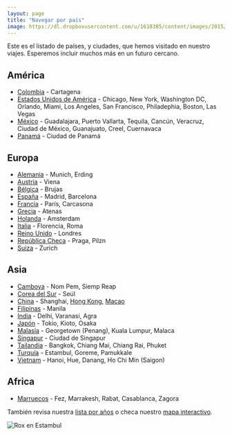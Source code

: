 ```yaml
---
layout: page
title: "Navegar por país"
image: https://dl.dropboxusercontent.com/u/1610385/content/images/2015/05/2014-12-19-16-20-49.jpg
---
```

Este es el listado de países, y ciudades, que hemos visitado en nuestro viajes. Esperemos incluir muchos más en un futuro cercano.

## América

* [Colombia](/tag/colombia) - Cartagena
* [Estados Unidos de América](/tag/estados-unidos) - Chicago, New York, Washington DC, Orlando, Miami, Los Angeles, San Francisco, Philadephia, Boston, Las Vegas
* [México](/tag/mexico) - Guadalajara, Puerto Vallarta, Tequila, Cancún, Veracruz, Ciudad de México, Guanajuato, Creel, Cuernavaca
* [Panamá](/tag/panama) - Ciudad de Panamá

## Europa

* [Alemania](/tag/alemania) - Munich, Erding
* [Austria](/tag/austria) - Viena
* [Bélgica](/tag/belgica) - Brujas
* [España](/tag/espana) - Madrid, Barcelona
* [Francia](/tag/francia) - París, Carcasona
* [Grecia](/tag/grecia) - Atenas
* [Holanda](/tag/holanda) - Amsterdam
* [Italia](/tag/italia) - Florencia, Roma
* [Reino Unido](/tag/reino-unido) - Londres
* [República Checa](/tag/republica-checa) - Praga, Pilzn
* [Suiza](/tag/suiza) - Zurich

## Asia

* [Camboya](/tag/camboya) - Nom Pem, Siemp Reap
* [Corea del Sur](/tag/corea-del-sur) - Seúl
* [China](/tag/china) - Shanghai, [Hong Kong](/tag/hong-kong), [Macao](/tag/macao)
* [Filipinas](/tag/filipinas) - Manila
* [India](/tag/india) - Delhi, Varanasi, Agra
* [Japón](/tag/japon) - Tokio, Kioto, Osaka
* [Malasia](/tag/malasia) - Georgetown (Penang), Kuala Lumpur, Malaca
* [Singapur](/tag/singapur) - Ciudad de Singapur
* [Tailandia](/tag/tailandia) - Bangkok, Chiang Mai, Chiang Rai, Phuket
* [Turquía](/tag/turquia) - Estambul, Goreme, Pamukkale
* [Vietnam](/tag/vietnam) - Hanoi, Hue, Danang, Ho Chi Min (Saigon)

## Africa

* [Marruecos](/tag/marruecos) - Fez, Marrakesh, Rabat, Casablanca, Zagora

También revisa nuestra [lista por años](/tiempo) o checa nuestro [mapa interactivo](/mapa).

![Rox en Estambul](https://dl.dropboxusercontent.com/u/1610385/content/images/2015/05/2014-12-19-16-20-49-1.jpg)
